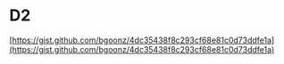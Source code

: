 # D2

[https://gist.github.com/bgoonz/4dc35438f8c293cf68e81c0d73ddfe1a](https://gist.github.com/bgoonz/4dc35438f8c293cf68e81c0d73ddfe1a)



